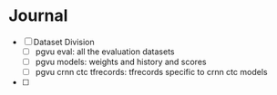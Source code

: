 # Journal

- [ ] Dataset Division
  - [ ] pgvu eval: all the evaluation datasets
  - [ ] pgvu models: weights and history and scores
  - [ ] pgvu crnn ctc tfrecords: tfrecords specific to crnn ctc models
- [ ] 